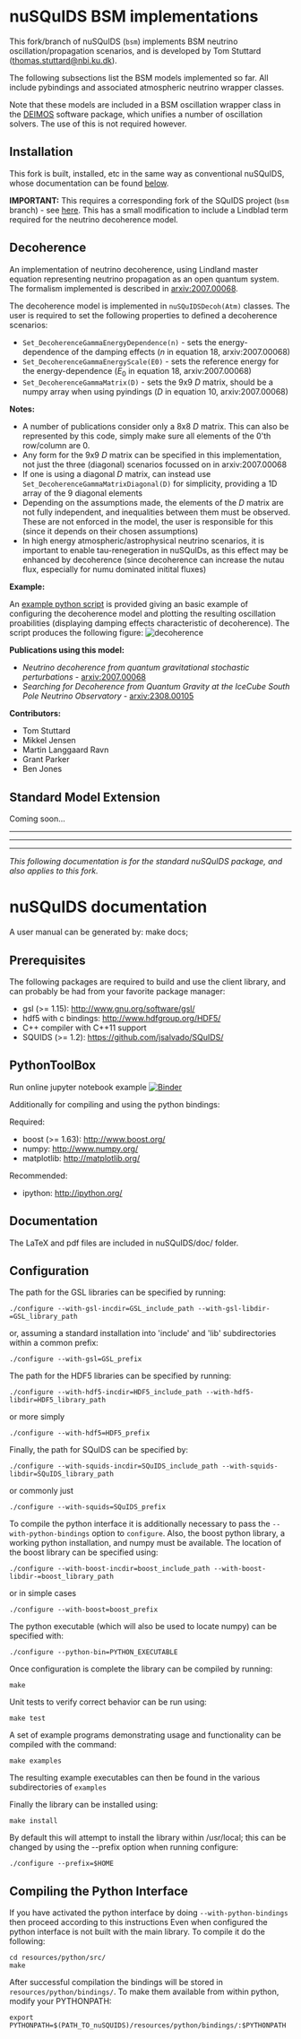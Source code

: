 nuSQuIDS BSM implementations
============================

This fork/branch of nuSQuIDS (`bsm`) implements BSM neutrino oscillation/propagation scenarios, and is developed by Tom Stuttard (thomas.stuttard@nbi.ku.dk).

The following subsections list the BSM models implemented so far. All include pybindings and associated atmospheric neutrino wrapper classes.

Note that these models are included in a BSM oscillation wrapper class in the [DEIMOS](https://github.com/ts4051/deimos) software package, which unifies a number of oscillation solvers. The use of this is not required however.


Installation
------------

This fork is built, installed, etc in the same way as conventional nuSQuIDS, whose documentation can be found [below](#nusquids-documentation). 

**IMPORTANT:** This requires a corresponding fork of the SQuIDS project (`bsm` branch) - see [here](https://github.com/ts4051/SQuIDS/tree/bsm). This has a small modification to include a Lindblad term required for the neutrino decoherence model. 


Decoherence
-----------

An implementation of neutrino decoherence, using Lindland master equation representing neutrino propagation as an open quantum system. The formalism implemented is described in [arxiv:2007.00068](https://arxiv.org/abs/2007.00068). 

The decoherence model is implemented in `nuSQuIDSDecoh(Atm)` classes. The user is required to set the following properties to defined a decoherence scenarios:

* `Set_DecoherenceGammaEnergyDependence(n)` - sets the energy-dependence of the damping effects ($n$ in equation 18, arxiv:2007.00068)
* `Set_DecoherenceGammaEnergyScale(E0)` - sets the reference energy for the energy-dependence ($E_0$ in equation 18, arxiv:2007.00068)
* `Set_DecoherenceGammaMatrix(D)` - sets the 9x9 $D$ matrix, should be a numpy array when using pyindings ($D$ in equation 10, arxiv:2007.00068)

**Notes:**
* A number of publications consider only a 8x8 $D$ matrix. This can also be represented by this code, simply make sure all elements of the 0'th row/column are 0.
* Any form for the 9x9 $D$ matrix can be specified in this implementation, not just the three (diagonal) scenarios focussed on in arxiv:2007.00068
* If one is using a diagonal $D$ matrix, can instead use `Set_DecoherenceGammaMatrixDiagonal(D)` for simplicity, providing a 1D array of the 9 diagonal elements
* Depending on the assumptions made, the elements of the $D$ matrix are not fully independent, and inequalities between them must be observed. These are not enforced in the model, the user is responsible for this (since it depends on their chosen assumptions)
* In high energy atmospheric/astrophysical neutrino scenarios, it is important to enable tau-renegeration in nuSQuIDs, as this effect may be enhanced by decoherence (since decoherence can increase the nutau flux, especially for numu dominated initital fluxes)

**Example:**

An [example python script](https://github.com/ts4051/nuSQuIDS/blob/bsm/resources/python/example/nusquids_decoherence_example.py) is provided giving an basic example of configuring the decoherence model and plotting the resulting oscillation proabilities (displaying damping effects characteristic of decoherence). The script produces the following figure:
![decoherence](https://github.com/ts4051/nuSQuIDS/assets/5854331/5f475a0b-d5db-45d2-9e45-811ec90667f8)

**Publications using this model:**
* _Neutrino decoherence from quantum gravitational stochastic perturbations_ - [arxiv:2007.00068](https://arxiv.org/abs/2007.00068)
* _Searching for Decoherence from Quantum Gravity at the IceCube South Pole Neutrino Observatory_ - [arxiv:2308.00105](https://arxiv.org/abs/2308.00105)

**Contributors:**
* Tom Stuttard
* Mikkel Jensen
* Martin Langgaard Ravn
* Grant Parker
* Ben Jones
  

Standard Model Extension
------------------------

Coming soon...


---
---
---

_This following documentation is for the standard nuSQuIDS package, and also applies to this fork._

nuSQuIDS documentation
======================


A user manual can be generated by: make docs;

Prerequisites
-------------

The following packages are required to build and use the client library, and
can probably be had from your favorite package manager:

* gsl (>= 1.15): http://www.gnu.org/software/gsl/
* hdf5 with c bindings: http://www.hdfgroup.org/HDF5/
* C++ compiler with C++11 support
* SQUIDS (>= 1.2): https://github.com/jsalvado/SQuIDS/

PythonToolBox
-------------
Run online jupyter notebook example
[![Binder](https://mybinder.org/badge_logo.svg)](https://mybinder.org/v2/gh/arguelles/nuSQuIDS/master?filepath=resources%2Fpython%2Fexample%2FnuSQUIDS-DEMO.ipynb) 

Additionally for compiling and using the python bindings:

Required:
* boost (>= 1.63): http://www.boost.org/
* numpy: http://www.numpy.org/
* matplotlib: http://matplotlib.org/

Recommended:
* ipython: http://ipython.org/

Documentation
-------------

The LaTeX and pdf files are included in nuSQuIDS/doc/ folder.

Configuration
-------------

The path for the GSL libraries can be specified by running:

	./configure --with-gsl-incdir=GSL_include_path --with-gsl-libdir-=GSL_library_path

or, assuming a standard installation into 'include' and 'lib' subdirectories within a common prefix:

	./configure --with-gsl=GSL_prefix

The path for the HDF5 libraries can be specified by running:

	./configure --with-hdf5-incdir=HDF5_include_path --with-hdf5-libdir=HDF5_library_path

or more simply 

	./configure --with-hdf5=HDF5_prefix

Finally, the path for SQuIDS can be specified by:

	./configure --with-squids-incdir=SQuIDS_include_path --with-squids-libdir=SQuIDS_library_path

or commonly just

	./configure --with-squids=SQuIDS_prefix

To compile the python interface it is additionally necessary to pass the 
`--with-python-bindings` option to `configure`. Also, the boost python library, 
a working python installation, and numpy must be available. The location of the
boost library can be specified using:

	./configure --with-boost-incdir=boost_include_path --with-boost-libdir-=boost_library_path

or in simple cases

	./configure --with-boost=boost_prefix

The python executable (which will also be used to locate numpy) can be specified with:

	./configure --python-bin=PYTHON_EXECUTABLE

Once configuration is complete the library can be compiled by running:

	make

Unit tests to verify correct behavior can be run using:

	make test

A set of example programs demonstrating usage and functionality 
can be compiled with the command:

	make examples

The resulting example executables can then be found in the various 
subdirectories of `examples`

Finally the library can be installed using:

	make install

By default this will attempt to install the library within /usr/local; 
this can be changed by using the --prefix option when running configure:

	./configure --prefix=$HOME

Compiling the Python Interface
------------------------------

If you have activated the python interface by doing `--with-python-bindings` then proceed according to this instructions
Even when configured the python interface is not built with the main library. 
To compile it do the following:

	cd resources/python/src/
	make

After successful compilation the bindings will be stored in `resources/python/bindings/`. 
To make them available from within python, modify your PYTHONPATH:

	export PYTHONPATH=$(PATH_TO_nuSQUIDS)/resources/python/bindings/:$PYTHONPATH
